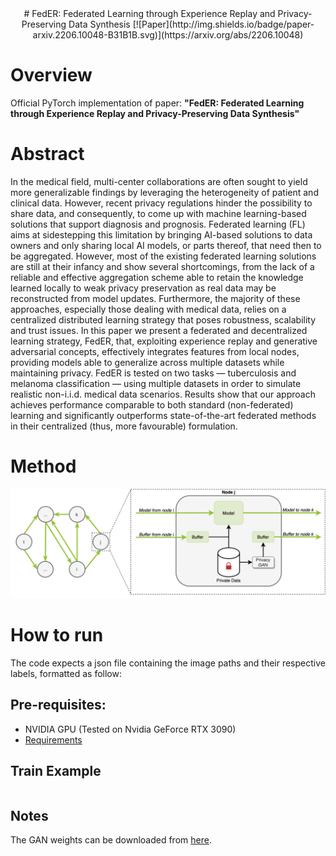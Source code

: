 <div align="center">
# FedER: Federated Learning through Experience Replay and Privacy-Preserving Data Synthesis
[![Paper](http://img.shields.io/badge/paper-arxiv.2206.10048-B31B1B.svg)](https://arxiv.org/abs/2206.10048)
</div>

# Overview
Official PyTorch implementation of paper: <b>"FedER: Federated Learning through Experience Replay and Privacy-Preserving Data Synthesis"</b>

# Abstract
 In the medical field, multi-center collaborations are often sought to yield more generalizable findings by leveraging the heterogeneity of patient and clinical data. However, recent privacy regulations hinder the possibility to share data, and consequently, to come up with machine learning-based solutions that support diagnosis and prognosis. Federated learning (FL) aims at sidestepping this limitation by bringing AI-based solutions to data owners and only sharing local AI models, or parts thereof, that need then to be aggregated. However, most of the existing federated learning solutions are still at their infancy and show several shortcomings, from the lack of a reliable and effective aggregation scheme able to retain the knowledge learned locally to weak privacy preservation as real data may be reconstructed from model updates. Furthermore, the majority of these approaches, especially those dealing with medical data, relies on a centralized distributed learning strategy that poses robustness, scalability and trust issues. In this paper we present a federated and decentralized learning strategy, FedER, that, exploiting experience replay and generative adversarial concepts, effectively integrates features from local nodes, providing models able to generalize across multiple datasets while maintaining privacy. FedER is tested on two tasks — tuberculosis and melanoma classification — using multiple datasets in order to simulate realistic non-i.i.d. medical data scenarios. Results show that our approach achieves performance comparable to both standard (non-federated) learning and significantly outperforms state-of-the-art federated methods in their centralized (thus, more favourable) formulation.
 
 # Method
 <p align = "center"><img src="img/FedER.png" width="600" style = "text-align:center"/></p>
 
 # How to run
 The code expects a json file containing the image paths and their respective labels, formatted as follow:
 
 ## Pre-requisites:
- NVIDIA GPU (Tested on Nvidia GeForce RTX 3090)
- [Requirements](env.yaml)

## Train Example
```bash

```

## Notes
The GAN weights can be downloaded from [here]().
